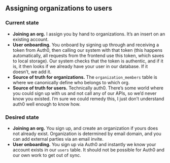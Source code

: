 Assigning organizations to users
--------------------------------

### Current state

- **Joining an org.** I assign you by hand to organizations. It’s an insert on an existing account.
- **User onboarding.** You onboard by signing up through and receiving a token from Auth0,
  then calling our system with that token (this happens automatically, all requests from the frontend use this token, which saves to local storage).
  Our system checks that the token is authentic, and if it is, it then looks if we already have your user in our database. If it doesn’t, we add it.
- **Source of truth for organizations.** The ``organization_members`` table is where we canonically define who belongs to which org.
- **Source of truth for users.** Technically auth0. There’s some world where you could sign up with us and not call any of our APIs, so we’d never know you existed. I’m sure we could remedy this, I just don’t understand auth0 well enough to know how.

### Desired state

- **Joining an org.** You sign up, and create an organization if yours does not already exist. Organization is determined by email domain, and you can add external parties via an email invite.
- **User onboarding.** You sign up via Auth0 and instantly we know your account exists in our ``users`` table. It should not be possible for Auth0 and our own work to get out of sync.
